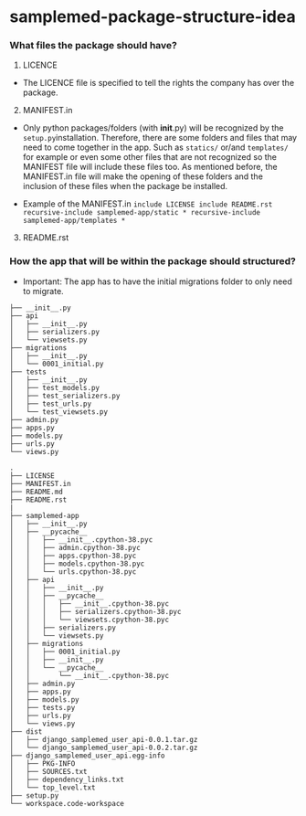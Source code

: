 # samplemed-package-structure-idea

### What files the package should have?

1. LICENCE
- The LICENCE file is specified to tell the rights the company has over the package.

2. MANIFEST.in
- Only python packages/folders (with __init__.py) will be recognized by the `setup.py`installation.
  Therefore, there are some folders and files that may need to come together in the app. Such as `statics/` or/and `templates/` for example or even some other files that are not recognized so the MANIFEST file will include these files too.
  As mentioned before, the MANIFEST.in file will make the opening of these folders and the inclusion of these files when the package be installed. 

- Example of the MANIFEST.in
      ```
      include LICENSE
      include README.rst
      recursive-include samplemed-app/static *
      recursive-include samplemed-app/templates *
      ```
3. README.rst

### How the app that will be within the package should structured?

- Important: The app has to have the initial migrations folder to only need to migrate.

```
├── __init__.py
├── api
│   ├── __init__.py
│   ├── serializers.py
│   └── viewsets.py
├── migrations
│   ├── __init__.py
│   └── 0001_initial.py
├── tests
│   ├── __init__.py
│   ├── test_models.py
│   ├── test_serializers.py
│   ├── test_urls.py
│   └── test_viewsets.py
├── admin.py
├── apps.py
├── models.py
├── urls.py
└── views.py
```



```
.
├── LICENSE
├── MANIFEST.in
├── README.md
├── README.rst
|
├── samplemed-app
│   ├── __init__.py
│   ├── __pycache__
│   │   ├── __init__.cpython-38.pyc
│   │   ├── admin.cpython-38.pyc
│   │   ├── apps.cpython-38.pyc
│   │   ├── models.cpython-38.pyc
│   │   └── urls.cpython-38.pyc
│   ├── api
│   │   ├── __init__.py
│   │   ├── __pycache__
│   │   │   ├── __init__.cpython-38.pyc
│   │   │   ├── serializers.cpython-38.pyc
│   │   │   └── viewsets.cpython-38.pyc
│   │   ├── serializers.py
│   │   └── viewsets.py
│   ├── migrations
│   │   ├── 0001_initial.py
│   │   ├── __init__.py
│   │   └── __pycache__
│   │       └── __init__.cpython-38.pyc
│   ├── admin.py
│   ├── apps.py
│   ├── models.py
│   ├── tests.py
│   ├── urls.py
│   └── views.py
├── dist
│   ├── django_samplemed_user_api-0.0.1.tar.gz
│   └── django_samplemed_user_api-0.0.2.tar.gz
├── django_samplemed_user_api.egg-info
│   ├── PKG-INFO
│   ├── SOURCES.txt
│   ├── dependency_links.txt
│   └── top_level.txt
├── setup.py
└── workspace.code-workspace

